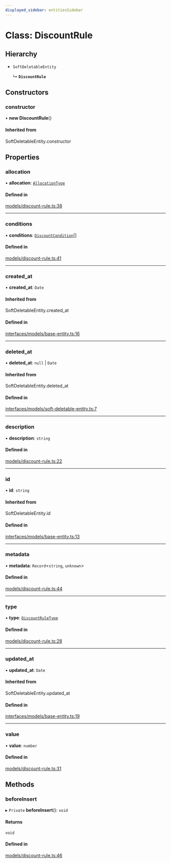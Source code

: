 ```yaml
---
displayed_sidebar: entitiesSidebar
---
```


# Class: DiscountRule

## Hierarchy

- `SoftDeletableEntity`

  ↳ **`DiscountRule`**

## Constructors

### constructor

• **new DiscountRule**()

#### Inherited from

SoftDeletableEntity.constructor

## Properties

### allocation

• **allocation**: [`AllocationType`](../enums/AllocationType.md)

#### Defined in

[models/discount-rule.ts:38](https://github.com/medusajs/medusa/blob/c4c83c971/packages/medusa/src/models/discount-rule.ts#L38)

___

### conditions

• **conditions**: [`DiscountCondition`](DiscountCondition.md)[]

#### Defined in

[models/discount-rule.ts:41](https://github.com/medusajs/medusa/blob/c4c83c971/packages/medusa/src/models/discount-rule.ts#L41)

___

### created\_at

• **created\_at**: `Date`

#### Inherited from

SoftDeletableEntity.created\_at

#### Defined in

[interfaces/models/base-entity.ts:16](https://github.com/medusajs/medusa/blob/c4c83c971/packages/medusa/src/interfaces/models/base-entity.ts#L16)

___

### deleted\_at

• **deleted\_at**: ``null`` \| `Date`

#### Inherited from

SoftDeletableEntity.deleted\_at

#### Defined in

[interfaces/models/soft-deletable-entity.ts:7](https://github.com/medusajs/medusa/blob/c4c83c971/packages/medusa/src/interfaces/models/soft-deletable-entity.ts#L7)

___

### description

• **description**: `string`

#### Defined in

[models/discount-rule.ts:22](https://github.com/medusajs/medusa/blob/c4c83c971/packages/medusa/src/models/discount-rule.ts#L22)

___

### id

• **id**: `string`

#### Inherited from

SoftDeletableEntity.id

#### Defined in

[interfaces/models/base-entity.ts:13](https://github.com/medusajs/medusa/blob/c4c83c971/packages/medusa/src/interfaces/models/base-entity.ts#L13)

___

### metadata

• **metadata**: `Record`<`string`, `unknown`\>

#### Defined in

[models/discount-rule.ts:44](https://github.com/medusajs/medusa/blob/c4c83c971/packages/medusa/src/models/discount-rule.ts#L44)

___

### type

• **type**: [`DiscountRuleType`](../enums/DiscountRuleType.md)

#### Defined in

[models/discount-rule.ts:28](https://github.com/medusajs/medusa/blob/c4c83c971/packages/medusa/src/models/discount-rule.ts#L28)

___

### updated\_at

• **updated\_at**: `Date`

#### Inherited from

SoftDeletableEntity.updated\_at

#### Defined in

[interfaces/models/base-entity.ts:19](https://github.com/medusajs/medusa/blob/c4c83c971/packages/medusa/src/interfaces/models/base-entity.ts#L19)

___

### value

• **value**: `number`

#### Defined in

[models/discount-rule.ts:31](https://github.com/medusajs/medusa/blob/c4c83c971/packages/medusa/src/models/discount-rule.ts#L31)

## Methods

### beforeInsert

▸ `Private` **beforeInsert**(): `void`

#### Returns

`void`

#### Defined in

[models/discount-rule.ts:46](https://github.com/medusajs/medusa/blob/c4c83c971/packages/medusa/src/models/discount-rule.ts#L46)
